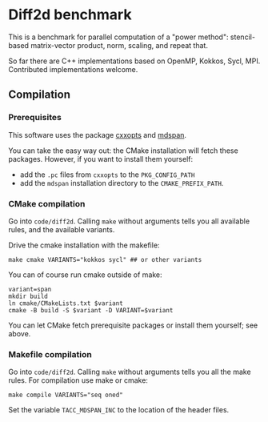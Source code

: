 # Diff2d benchmark

This is a benchmark for parallel computation of a "power method":
stencil-based matrix-vector product, norm, scaling, and repeat that.

So far there are C++ implementations based on OpenMP, Kokkos, Sycl, MPI.
Contributed implementations welcome.

## Compilation

### Prerequisites

This software uses the package [cxxopts](https://github.com/jarro2783/cxxopts)
and [mdspan](https://github.com/kokkos/mdspan).

You can take the easy way out: the CMake installation will fetch these packages. However, if you want to install them yourself:

 - add the `.pc` files from `cxxopts` to the `PKG_CONFIG_PATH`
 - add the `mdspan` installation directory to the `CMAKE_PREFIX_PATH`.


### CMake compilation

Go into `code/diff2d`. Calling `make` without arguments tells you all available rules, and the available variants.

Drive the cmake installation with the makefile:

```
make cmake VARIANTS="kokkos sycl" ## or other variants
```

You can of course run cmake outside of make:

```
variant=span
mkdir build
ln cmake/CMakeLists.txt $variant
cmake -B build -S $variant -D VARIANT=$variant
```

You can let CMake fetch prerequisite packages or install them yourself; see above.

### Makefile compilation

Go into `code/diff2d`. Calling `make` without arguments
tells you all the make rules. For compilation use make or cmake:

```
make compile VARIANTS="seq oned"
```

Set the variable `TACC_MDSPAN_INC`
to the location of the header files.
